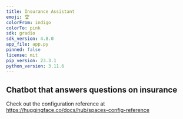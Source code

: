 ```yaml
---
title: Insurance Assistant
emoji: 🏆
colorFrom: indigo
colorTo: pink
sdk: gradio
sdk_version: 4.8.0
app_file: app.py
pinned: false
license: mit
pip_version: 23.3.1
python_version: 3.11.6
---
```


Chatbot that answers questions on insurance
---

Check out the configuration reference at https://huggingface.co/docs/hub/spaces-config-reference
